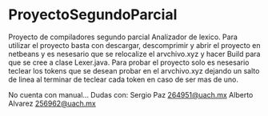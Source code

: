 # ProyectoSegundoParcial
Proyecto de compiladores segundo parcial Analizador de lexico.  Para utilizar el proyecto basta con descargar,
descomprimir y abrir el proyecto en netbeans y es nesesario que se relocalize el arvchivo.xyz y hacer Build 
para que se cree a clase Lexer.java.  Para probar el proyecto solo es nesesario teclear los tokens que se desean
probar en el arvchivo.xyz dejando un salto de linea al terminar de teclear cada  token en caso de ser mas de uno.

No cuenta con manual...
Dudas con:
Sergio Paz          264951@uach.mx
Alberto Alvarez     256962@uach.mx
